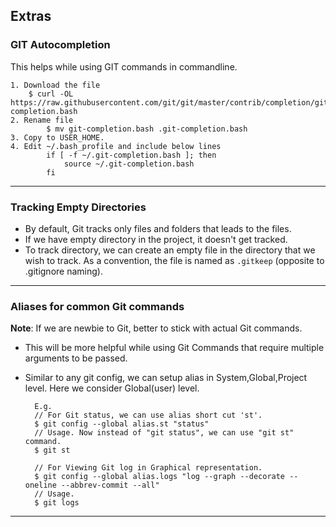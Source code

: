 ## Extras
### GIT Autocompletion
This helps while using GIT commands in commandline.
 
    1. Download the file 
        $ curl -OL https://raw.githubusercontent.com/git/git/master/contrib/completion/git-completion.bash
    2. Rename file  
            $ mv git-completion.bash .git-completion.bash
    3. Copy to USER_HOME. 
    4. Edit ~/.bash_profile and include below lines
            if [ -f ~/.git-completion.bash ]; then
                source ~/.git-completion.bash
            fi

---

### Tracking Empty Directories
* By default, Git tracks only files and folders that leads to the files. 
* If we have empty directory in the project, it doesn't get tracked.
* To track directory, we can create an empty file in the directory that we wish to track. As a convention, the file 
is named as `.gitkeep` (opposite to .gitignore naming).

--- 
         
### Aliases for common Git commands
**Note**: If we are newbie to Git, better to stick with actual Git commands. 

* This will be more helpful while using Git Commands that require multiple arguments to be passed. 
* Similar to any git config, we can setup alias in System,Global,Project level. Here we consider Global(user) level.

        E.g. 
        // For Git status, we can use alias short cut 'st'.
        $ git config --global alias.st "status"    
        // Usage. Now instead of "git status", we can use "git st" command.
        $ git st
        
        // For Viewing Git log in Graphical representation.
        $ git config --global alias.logs "log --graph --decorate --oneline --abbrev-commit --all"
        // Usage.
        $ git logs
    
---
